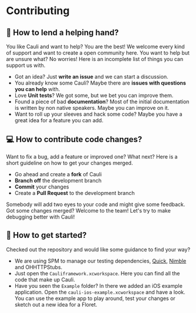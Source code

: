 # Contributing

## 👋 How to lend a helping hand?

You like Cauli and want to help? You are the best! We welcome every kind of support and want to create a open community here.
You want to help but are unsure what? No worries! Here is an incomplete list of things you can support us with.

* Got an idea? Just **write an issue** and we can start a discussion.
* You already know some Cauli? Maybe there are **issues with questions you can help** with.
* Love **Unit tests**? We got some, but we bet you can improve them.
* Found a piece of bad **documentation**? Most of the initial documentation is written by non native speakers. Maybe you can improve on it.
* Want to roll up your sleeves and hack some code? Maybe you have a great idea for a feature you can add.


## 💻 How to contribute code changes?

Want to fix a bug, add a feature or improved one? What next? Here is a short guideline on how to get your changes merged.

* Go ahead and create a **fork** of Cauli
* **Branch off** the development branch
* **Commit** your changes
* Create a **Pull Request** to the development branch

Somebody will add two eyes to your code and might give some feedback. Got some changes merged? Welcome to the team! Let's try to make debugging better with Cauli!


## 🤔 How to get started?

Checked out the repository and would like some guidance to find your way?

* We are using SPM to manage our testing dependencies, [Quick](https://github.com/Quick/Quick), [Nimble](https://github.com/Quick/Nimble) and OHHTTPStubs.
* Just open the `Cauliframework.xcworkspace`. Here you can find all the code that make up Cauli.
* Have you seen the `Example` folder? In there we added an iOS example application. Open the `cauli-ios-example.xcworkspace` and have a look. You can use the example app to play around, test your changes or sketch out a new idea for a Floret.
